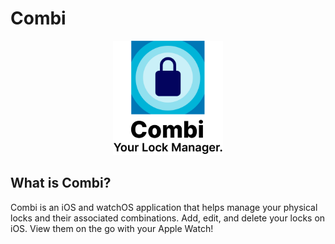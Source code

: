 # Combi
<p align="center">
    <img src="readme-banner.png" alt="Combi: Your Lock Manager Banner" width="35%">
</p>

## What is Combi?
Combi is an iOS and watchOS application that helps manage your physical locks and their associated combinations. Add, edit, and delete your locks on iOS. View them on the go with your Apple Watch!
